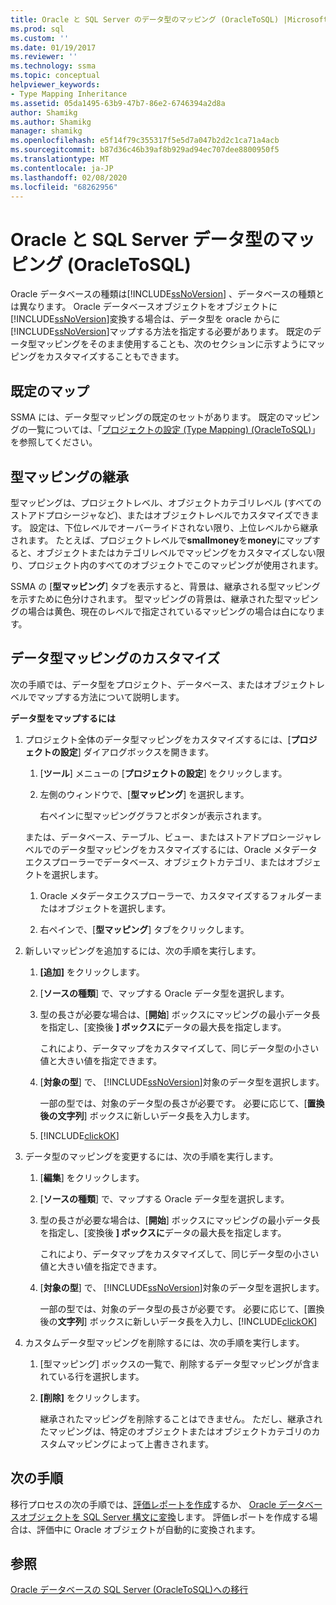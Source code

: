 ```yaml
---
title: Oracle と SQL Server のデータ型のマッピング (OracleToSQL) |Microsoft Docs
ms.prod: sql
ms.custom: ''
ms.date: 01/19/2017
ms.reviewer: ''
ms.technology: ssma
ms.topic: conceptual
helpviewer_keywords:
- Type Mapping Inheritance
ms.assetid: 05da1495-63b9-47b7-86e2-6746394a2d8a
author: Shamikg
ms.author: Shamikg
manager: shamikg
ms.openlocfilehash: e5f14f79c355317f5e5d7a047b2d2c1ca71a4acb
ms.sourcegitcommit: b87d36c46b39af8b929ad94ec707dee8800950f5
ms.translationtype: MT
ms.contentlocale: ja-JP
ms.lasthandoff: 02/08/2020
ms.locfileid: "68262956"
---
```

# <a name="mapping-oracle-and-sql-server-data-types-oracletosql"></a>Oracle と SQL Server データ型のマッピング (OracleToSQL)
Oracle データベースの種類は[!INCLUDE[ssNoVersion](../../includes/ssnoversion-md.md)] 、データベースの種類とは異なります。 Oracle データベースオブジェクトをオブジェクトに[!INCLUDE[ssNoVersion](../../includes/ssnoversion-md.md)]変換する場合は、データ型を oracle からに[!INCLUDE[ssNoVersion](../../includes/ssnoversion-md.md)]マップする方法を指定する必要があります。 既定のデータ型マッピングをそのまま使用することも、次のセクションに示すようにマッピングをカスタマイズすることもできます。  
  
## <a name="default-mappings"></a>既定のマップ  
SSMA には、データ型マッピングの既定のセットがあります。 既定のマッピングの一覧については、「[プロジェクトの設定 &#40;Type Mapping&#41; &#40;OracleToSQL&#41;](../../ssma/oracle/project-settings-type-mapping-oracletosql.md)」を参照してください。  
  
## <a name="type-mapping-inheritance"></a>型マッピングの継承  
型マッピングは、プロジェクトレベル、オブジェクトカテゴリレベル (すべてのストアドプロシージャなど)、またはオブジェクトレベルでカスタマイズできます。 設定は、下位レベルでオーバーライドされない限り、上位レベルから継承されます。 たとえば、プロジェクトレベルで**smallmoney**を**money**にマップすると、オブジェクトまたはカテゴリレベルでマッピングをカスタマイズしない限り、プロジェクト内のすべてのオブジェクトでこのマッピングが使用されます。  
  
SSMA の [**型マッピング**] タブを表示すると、背景は、継承される型マッピングを示すために色分けされます。 型マッピングの背景は、継承された型マッピングの場合は黄色、現在のレベルで指定されているマッピングの場合は白になります。  
  
## <a name="customizing-data-type-mappings"></a>データ型マッピングのカスタマイズ  
次の手順では、データ型をプロジェクト、データベース、またはオブジェクトレベルでマップする方法について説明します。  
  
**データ型をマップするには**  
  
1.  プロジェクト全体のデータ型マッピングをカスタマイズするには、[**プロジェクトの設定**] ダイアログボックスを開きます。  
  
    1.  [**ツール**] メニューの [**プロジェクトの設定**] をクリックします。  
  
    2.  左側のウィンドウで、[**型マッピング**] を選択します。  
  
        右ペインに型マッピンググラフとボタンが表示されます。  
  
    または、データベース、テーブル、ビュー、またはストアドプロシージャレベルでのデータ型マッピングをカスタマイズするには、Oracle メタデータエクスプローラーでデータベース、オブジェクトカテゴリ、またはオブジェクトを選択します。  
  
    1.  Oracle メタデータエクスプローラーで、カスタマイズするフォルダーまたはオブジェクトを選択します。  
  
    2.  右ペインで、[**型マッピング**] タブをクリックします。  
  
2.  新しいマッピングを追加するには、次の手順を実行します。  
  
    1.  **[追加]** をクリックします。  
  
    2.  [**ソースの種類**] で、マップする Oracle データ型を選択します。  
  
    3.  型の長さが必要な場合は、[**開始**] ボックスにマッピングの最小データ長を指定し、[変換後 **] ボックスに**データの最大長を指定します。  
  
        これにより、データマップをカスタマイズして、同じデータ型の小さい値と大きい値を指定できます。  
  
    4.  [**対象の型**] で、 [!INCLUDE[ssNoVersion](../../includes/ssnoversion-md.md)]対象のデータ型を選択します。  
  
        一部の型では、対象のデータ型の長さが必要です。 必要に応じて、[**置換後の文字列**] ボックスに新しいデータ長を入力します。  
  
    5.  [!INCLUDE[clickOK](../../includes/clickok-md.md)]  
  
3.  データ型のマッピングを変更するには、次の手順を実行します。  
  
    1.  [**編集**] をクリックします。  
  
    2.  [**ソースの種類**] で、マップする Oracle データ型を選択します。  
  
    3.  型の長さが必要な場合は、[**開始**] ボックスにマッピングの最小データ長を指定し、[変換後 **] ボックスに**データの最大長を指定します。  
  
        これにより、データマップをカスタマイズして、同じデータ型の小さい値と大きい値を指定できます。  
  
    4.  [**対象の型**] で、 [!INCLUDE[ssNoVersion](../../includes/ssnoversion-md.md)]対象のデータ型を選択します。  
  
        一部の型では、対象のデータ型の長さが必要です。 必要に応じて、[置換後の**文字列**] ボックスに新しいデータ長を入力し、[!INCLUDE[clickOK](../../includes/clickok-md.md)]  
  
4.  カスタムデータ型マッピングを削除するには、次の手順を実行します。  
  
    1.  [型マッピング] ボックスの一覧で、削除するデータ型マッピングが含まれている行を選択します。  
  
    2.  **[削除]** をクリックします。  
  
        継承されたマッピングを削除することはできません。 ただし、継承されたマッピングは、特定のオブジェクトまたはオブジェクトカテゴリのカスタムマッピングによって上書きされます。  
  
## <a name="next-steps"></a>次の手順  
移行プロセスの次の手順では、[評価レポートを作成](assessing-oracle-schemas-for-conversion-oracletosql.md)するか、 [Oracle データベースオブジェクトを SQL Server 構文に変換](converting-oracle-schemas-oracletosql.md)します。 評価レポートを作成する場合は、評価中に Oracle オブジェクトが自動的に変換されます。  
  
## <a name="see-also"></a>参照  
[Oracle データベースの SQL Server &#40;OracleToSQL&#41;への移行](../../ssma/oracle/migrating-oracle-databases-to-sql-server-oracletosql.md)  
  

